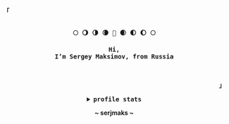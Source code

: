 <!-- Profile -->
<p align="left"><strong><samp>「</samp></strong></p>
    <p align="center">
      <samp><br>
            <b>
             🌕 🌖 🌗 🌘 🌚 🌒 🌓 🌔 🌕
             <br>
             <br>
             Hi, 
        <br>
             I’m Sergey Maksimov, from Russia
        <br>
        <br>
        <br>
       
<p align="right"><strong><samp>」</samp></strong></p>

<!-- <details align="center">
    
<summary><samp>how to reach me</samp></summary>

<h2></h2><br>
 
<p align="center">
    <samp>
      <a href="https://t.me/serjmaks" target="_blank"><img alt="Instagram" src="https://img.shields.io/badge/Telegram-2CA5E0?style=for-the-badge&logo=telegram&logoColor=white"></a>
      <a href="https://discord.com/users/431125732576722969" target="_blank"><img alt="Discord" src="https://img.shields.io/badge/Discord-%237289DA.svg?style=for-the-badge&logo=discord&logoColor=white"></a></a>
      <a href="mailto:sergeymaksimov1993@gmail.com" target="_blank"><img alt="Gmail" src="https://img.shields.io/badge/Gmail-D14836?style=for-the-badge&logo=Gmail&logoColor=white"> 
      </a></a>
      <h2></h2><br>
    </samp>
</p>
</details>
 -->
                
<details align="center">
    
<summary><samp>profile stats</samp></summary>

<h2></h2><br>
    
<p align="center">
    <samp>
    <img alt="GitHub Stats" src="https://github-readme-stats.vercel.app/api?username=serjmaks&show_icons=true&include_all_commits=true&count_private=true&hide=issues&hide_border=true&theme=nord"/>
    </a></a>
    <h2></h2><br>
  </samp>
</p>
</details>

<p align="center">
~ serjmaks ~
</p>
